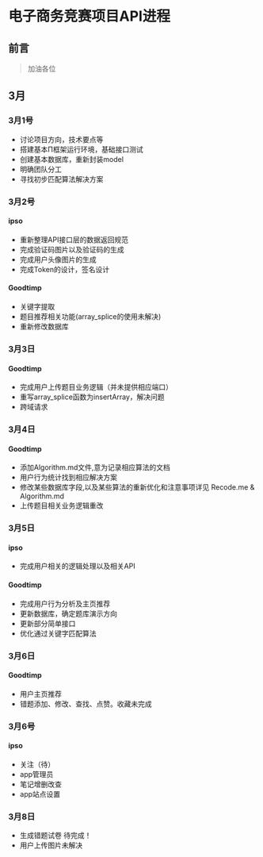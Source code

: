 # 电子商务竞赛项目API进程

## 前言

>加油各位

## 3月

### 3月1号

* 讨论项目方向，技术要点等
* 搭建基本Π框架运行环境，基础接口测试
* 创建基本数据库，重新封装model
* 明确团队分工
* 寻找初步匹配算法解决方案

### 3月2号

####  ipso ####

* 重新整理API接口层的数据返回规范
* 完成验证码图片以及验证码的生成
* 完成用户头像图片的生成
* 完成Token的设计，签名设计

#### Goodtimp

* 关键字提取
* 题目推荐相关功能(array_splice的使用未解决)
* 重新修改数据库

### 3月3日

#### Goodtimp

* 完成用户上传题目业务逻辑（并未提供相应端口）
* 重写array_splice函数为insertArray，解决问题
* 跨域请求

### 3月4日

#### Goodtimp

* 添加Algorithm.md文件,意为记录相应算法的文档
* 用户行为统计找到相应解决方案
* 修改某些数据库字段,以及某些算法的重新优化和注意事项详见 Recode.me & Algorithm.md 
* 上传题目相关业务逻辑重改

### 3月5日

#### ipso ####

* 完成用户相关的逻辑处理以及相关API

#### Goodtimp
* 完成用户行为分析及主页推荐
* 更新数据库，确定题库演示方向
* 更新部分简单接口
* 优化通过关键字匹配算法

### 3月6日


#### Goodtimp

* 用户主页推荐
* 错题添加、修改、查找、点赞。收藏未完成
### 3月6号

#### ipso ####

* 关注（待）
* app管理员
* 笔记增删改查
* app站点设置


### 3月8日

* 生成错题试卷 待完成！
* 用户上传图片未解决